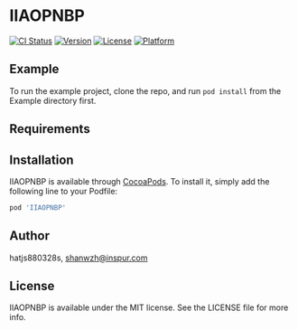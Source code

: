 # IIAOPNBP

[![CI Status](https://img.shields.io/travis/hatjs880328s/IIAOPNBP.svg?style=flat)](https://travis-ci.org/hatjs880328s/IIAOPNBP)
[![Version](https://img.shields.io/cocoapods/v/IIAOPNBP.svg?style=flat)](https://cocoapods.org/pods/IIAOPNBP)
[![License](https://img.shields.io/cocoapods/l/IIAOPNBP.svg?style=flat)](https://cocoapods.org/pods/IIAOPNBP)
[![Platform](https://img.shields.io/cocoapods/p/IIAOPNBP.svg?style=flat)](https://cocoapods.org/pods/IIAOPNBP)

## Example

To run the example project, clone the repo, and run `pod install` from the Example directory first.

## Requirements

## Installation

IIAOPNBP is available through [CocoaPods](https://cocoapods.org). To install
it, simply add the following line to your Podfile:

```ruby
pod 'IIAOPNBP'
```

## Author

hatjs880328s, shanwzh@inspur.com

## License

IIAOPNBP is available under the MIT license. See the LICENSE file for more info.
